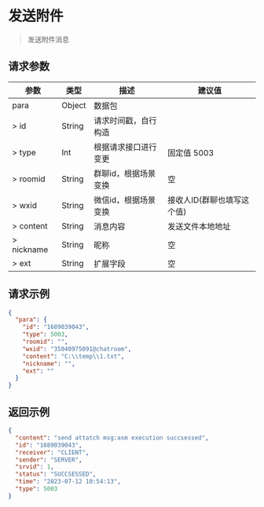 # 发送附件

> 发送附件消息

## 请求参数

| 参数         | 类型      | 描述           | 建议值             |
|------------|---------|--------------|-----------------|
| para	      | Object  | 数据包          |                 |
| > id       | 	String | 	请求时间戳，自行构造  |                 |
| > type     | 	Int    | 	根据请求接口进行变更  | 固定值 5003        |
| > roomid   | 	String | 	群聊id，根据场景变换 | 空               |
| > wxid     | 	String | 	微信id，根据场景变换 | 接收人ID(群聊也填写这个值) |
| > content  | 	String | 	消息内容        | 发送文件本地地址        |
| > nickname | 	String | 	昵称          | 空               |
| > ext      | 	String | 	扩展字段        | 空               |

## 请求示例

```json
{
  "para": {
    "id": "1689039043",
    "type": 5003,
    "roomid": "",
    "wxid": "35040975091@chatroom",
    "content": "C:\\temp\\1.txt",
    "nickname": "",
    "ext": ""
  }
}
```

## 返回示例

```json
{
  "content": "send attatch msg:asm execution succsessed",
  "id": "1689039043",
  "receiver": "CLIENT",
  "sender": "SERVER",
  "srvid": 1,
  "status": "SUCCSESSED",
  "time": "2023-07-12 10:54:13",
  "type": 5003
}
```
